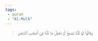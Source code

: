 ```yaml
---
tags: 
 - quran 
 - "Al-Mulk"
---
```


> وَقَالُواْ لَوۡ كُنَّا نَسۡمَعُ أَوۡ نَعۡقِلُ مَا كُنَّا فِيٓ أَصۡحَٰبِ ٱلسَّعِيرِ
